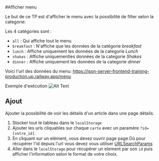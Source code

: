 #Afficher menu

Le but de ce TP est d'afficher le menu avec la possibilité de filter selon la categorie:

Les 4 catégories sont :

- `all` : Qui affiche tout le menu
- `breakfast` : N'affiche que les données de la catégorie _breakfast_
- `lunch` : Affiche uniquement les données de la categorie _Lunch_
- `shakes` : Affiche uniquementles données de la categorie _Shakes_
- `dinner` : Affiche uniquement les données de la categorie _dinner_

Voici l'url des données du menu: https://json-server-frontend-training-production.up.railway.app/menu

Exemple d'exécution
![Alt Text](https://res.cloudinary.com/jochri3/image/upload/v1658915519/gif%20exercices/tp4-menu.gif)

## Ajout

Ajouter la possibilité de voir les détails d'un article dans une page détails.

1. Stocker tout le tableau dans le `localStorage`
2. Ajouter les urls cliquables sur chaque `carte` avec un paramère `?id=[votre_id]`.
3. En cliquant sur un elément, vous devez ouvrir page page.Où pour récupérer l'id depuis l'url vous devez vous utiliser [URLSearchParams](https://developer.mozilla.org/en-US/docs/Web/API/URLSearchParams)
4. Aller dans le `localStorage` pour récupérer un element par son `id` puis afficher l'information selon le format de votre choix.
